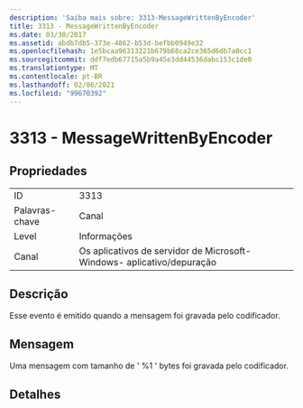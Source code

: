 ```yaml
---
description: 'Saiba mais sobre: 3313-MessageWrittenByEncoder'
title: 3313 - MessageWrittenByEncoder
ms.date: 03/30/2017
ms.assetid: abdb7db5-373e-4862-b53d-befbb0949e32
ms.openlocfilehash: 1e5bcaa96313221b679b68ca2ce365d6db7a0cc1
ms.sourcegitcommit: ddf7edb67715a5b9a45e3dd44536dabc153c1de0
ms.translationtype: MT
ms.contentlocale: pt-BR
ms.lasthandoff: 02/06/2021
ms.locfileid: "99670392"
---
```

# <a name="3313---messagewrittenbyencoder"></a>3313 - MessageWrittenByEncoder

## <a name="properties"></a>Propriedades  
  
|||  
|-|-|  
|ID|3313|  
|Palavras-chave|Canal|  
|Level|Informações|  
|Canal|Os aplicativos de servidor de Microsoft-Windows- aplicativo/depuração|  
  
## <a name="description"></a>Descrição  

 Esse evento é emitido quando a mensagem foi gravada pelo codificador.  
  
## <a name="message"></a>Mensagem  

 Uma mensagem com tamanho de ' %1 ' bytes foi gravada pelo codificador.  
  
## <a name="details"></a>Detalhes

